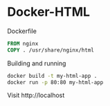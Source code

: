 # Docker-HTML

Dockerfile

```dockerfile
FROM nginx
COPY . /usr/share/nginx/html
```

Building and running

```sh
docker build -t my-html-app .
docker run -p 80:80 my-html-app
```

Visit http://localhost
